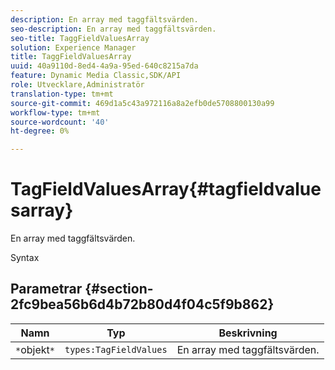 ```yaml
---
description: En array med taggfältsvärden.
seo-description: En array med taggfältsvärden.
seo-title: TaggFieldValuesArray
solution: Experience Manager
title: TaggFieldValuesArray
uuid: 40a9110d-8ed4-4a9a-95ed-640c8215a7da
feature: Dynamic Media Classic,SDK/API
role: Utvecklare,Administratör
translation-type: tm+mt
source-git-commit: 469d1a5c43a972116a8a2efb0de5708800130a99
workflow-type: tm+mt
source-wordcount: '40'
ht-degree: 0%

---
```



# TagFieldValuesArray{#tagfieldvaluesarray}

En array med taggfältsvärden.

Syntax

## Parametrar {#section-2fc9bea56b6d4b72b80d4f04c5f9b862}

| Namn | Typ | Beskrivning |
|---|---|---|
| `*`objekt`*` | `types:TagFieldValues` | En array med taggfältsvärden. |


